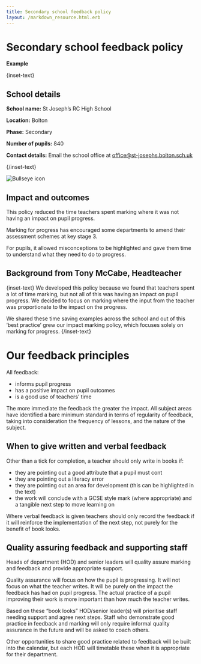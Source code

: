 ```yaml
---
title: Secondary school feedback policy
layout: /markdown_resource.html.erb
---
```


# Secondary school feedback policy

<strong class="govuk-tag">Example</strong>

{inset-text}

## School details

**School name:** St Joseph’s RC High School

**Location:** Bolton

**Phase:** Secondary

**Number of pupils:** 840

**Contact details:** Email the school office at <office@st-josephs.bolton.sch.uk>

{/inset-text}

<div class="govuk-grid-row dfe-width-container">
  <div class="govuk-grid-column-full">
    <div class="info-box">
      <div class="info-box__corner">
        <img src="/assets/images/bullseye.svg" alt="Bullseye icon">
      </div>
      <h2 class="govuk-heading-m">
        Impact and outcomes
      </h2>
      <p>
        This policy reduced the time teachers spent marking where it was not having an impact on pupil progress. 
      </p>
      <p>
        Marking for progress has encouraged some departments to amend their assessment schemes at key stage 3.
      </p>
        For pupils, it allowed misconceptions to be highlighted and gave them time to understand what they need to do to progress. 
      </p>
    </div>
  </div>
</div>

## Background from Tony McCabe, Headteacher

{inset-text}
We developed this policy because we found that teachers spent a lot of time marking, but not all of this was having an impact on pupil progress. We decided to focus on marking where the input from the teacher was proportionate to the impact on the progress. 

We shared these time saving examples across the school and out of this ‘best practice’ grew our impact marking policy, which focuses solely on marking for progress. 
{/inset-text}

# Our feedback principles  

All feedback: 
* informs pupil progress 
* has a positive impact on pupil outcomes  
* is a good use of teachers’ time 

The more immediate the feedback the greater the impact. All subject areas have identified a bare minimum standard in terms of regularity of feedback, taking into consideration the frequency of lessons, and the nature of the subject.  

## When to give written and verbal feedback 

Other than a tick for completion, a teacher should only write in books if:  
* they are pointing out a good attribute that a pupil must cont
* they are pointing out a literacy error  
* they are pointing out an area for development (this can be highlighted in the text) 
* the work will conclude with a GCSE style mark (where appropriate) and a tangible next step to move learning on 

Where verbal feedback is given teachers should only record the feedback if it will reinforce the implementation of the next step, not purely for the benefit of book looks. 

## Quality assuring feedback and supporting staff 

Heads of department (HOD) and senior leaders will quality assure marking and feedback and provide appropriate support. 

Quality assurance will focus on how the pupil is progressing. It will not focus on what the teacher writes. It will be purely on the impact the feedback has had on pupil progress. The actual practice of a pupil improving their work is more important than how much the teacher writes. 

Based on these “book looks” HOD/senior leader(s) will prioritise staff needing support and agree next steps. Staff who demonstrate good practice in feedback and marking will only require informal quality assurance in the future and will be asked to coach others. 

Other opportunities to share good practice related to feedback will be built into the calendar, but each HOD will timetable these when it is appropriate for their department. 